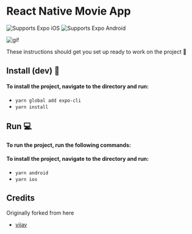 # React Native Movie App

<p>
  <!-- iOS -->
  <img alt="Supports Expo iOS" longdesc="Supports Expo iOS" src="https://img.shields.io/badge/iOS-4630EB.svg?style=flat-square&logo=APPLE&labelColor=999999&logoColor=fff" />
  <!-- Android -->
  <img alt="Supports Expo Android" longdesc="Supports Expo Android" src="https://img.shields.io/badge/Android-4630EB.svg?style=flat-square&logo=ANDROID&labelColor=A4C639&logoColor=fff" />
  </p>

![gif](https://res.cloudinary.com/adeolaadeoti/image/upload/v1671843168/ezgif.com-gif-maker_f1ap4p.gif)

These instructions should get you set up ready to work on the project 🙌

## Install (dev) 📱

#### To install the project, navigate to the directory and run:

- `yarn global add expo-cli`
- `yarn install`

## Run 💻

#### To run the project, run the following commands:

#### To install the project, navigate to the directory and run:

- `yarn android`
- `yarn ios`

## Credits

Originally forked from here

- [vijay](https://twitter.com/realvjy)
